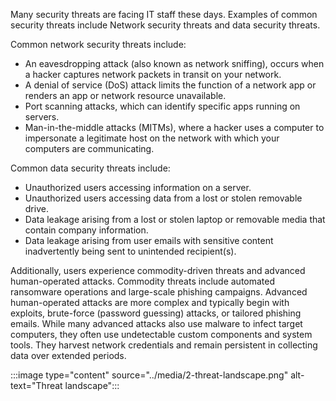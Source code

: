 Many security threats are facing IT staff these days.  Examples of common security threats include Network security threats and data security threats.

Common network security threats include:

* An eavesdropping attack (also known as network sniffing), occurs when a hacker captures network packets in transit on your network.
* A denial of service (DoS) attack limits the function of a network app or renders an app or network resource unavailable.
* Port scanning attacks, which can identify specific apps running on servers.
* Man-in-the-middle attacks (MITMs), where a hacker uses a computer to impersonate a legitimate host on the network with which your computers are communicating.

Common data security threats include:

* Unauthorized users accessing information on a server.
* Unauthorized users accessing data from a lost or stolen removable drive.
* Data leakage arising from a lost or stolen laptop or removable media that contain company information.
* Data leakage arising from user emails with sensitive content inadvertently being sent to unintended recipient(s).

Additionally, users experience commodity-driven threats and advanced human-operated attacks. Commodity threats include automated ransomware operations and large-scale phishing campaigns. Advanced human-operated attacks are more complex and typically begin with exploits, brute-force (password guessing) attacks, or tailored phishing emails. While many advanced attacks also use malware to infect target computers, they often use undetectable custom components and system tools. They harvest network credentials and remain persistent in collecting data over extended periods.

:::image type="content" source="../media/2-threat-landscape.png" alt-text="Threat landscape":::
